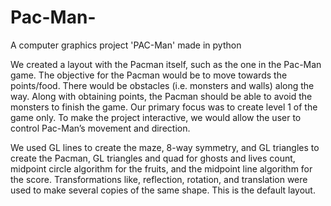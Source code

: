 # Pac-Man-
A computer graphics project 'PAC-Man' made in python

We created a layout with the Pacman itself, such as the one in the Pac-Man game. The objective for the Pacman would be to move towards the points/food. There would be obstacles (i.e. monsters and walls) along the way. Along with obtaining points, the Pacman should be able to avoid the monsters to finish the game. Our primary focus was to create level 1 of the game only. To make the project interactive, we would allow the user to control Pac-Man’s movement and direction.

We used GL lines to create the maze, 8-way symmetry, and GL triangles to create the Pacman, GL triangles and quad for ghosts and lives count, midpoint circle algorithm for the fruits, and the midpoint line algorithm for the score. Transformations like, reflection, rotation, and translation were used to make several copies of the same shape. This is the default layout.


